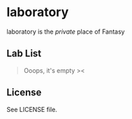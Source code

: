laboratory
==========

laboratory is the *private* place of Fantasy

## Lab List

> Ooops, it's empty ><

## License

See LICENSE file.